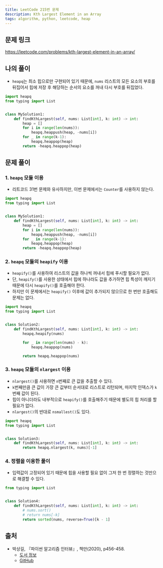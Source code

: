 ```yaml
---
title: LeetCode 215번 문제
description: Kth Largest Element in an Array
tags: algorithm, python, leetcode, heap
---
```


## 문제 링크

https://leetcode.com/problems/kth-largest-element-in-an-array/

## 나의 풀이

- `heapq`는 최소 힙으로만 구현되어 있기 때문에, `nums` 리스트의 모든 요소의 부호를 뒤집어서 힙에 저장 후 해당하는 순서의 요소를 꺼내 다시 부호를 뒤집었다.

```python
import heapq
from typing import List


class MySolution1:
    def findKthLargest(self, nums: List[int], k: int) -> int:
        heap = []
        for i in range(len(nums)):
            heapq.heappush(heap, -nums[i])
        for _ in range(k-1):
            heapq.heappop(heap)
        return -heapq.heappop(heap)
```

## 문제 풀이

### 1. `heapq` 모듈 이용

- 리트코드 31번 문제와 유사하지만, 이번 문제에서는 `Counter`를 사용하지 않는다.

```python
import heapq
from typing import List


class MySolution1:
    def findKthLargest(self, nums: List[int], k: int) -> int:
        heap = []
        for i in range(len(nums)):
            heapq.heappush(heap, -nums[i])
        for _ in range(k-1):
            heapq.heappop(heap)
        return -heapq.heappop(heap)
```

### 2. `heapq` 모듈의 `heapify` 이용

- `heapify()`를 사용하여 리스트의 값을 하나씩 꺼내서 힙에 푸시할 필요가 없다.
- 단, `heapify()`를 사용한 상태에서 힙에 하나라도 값을 추가하면 힙 특성이 깨지기 때문에 다시 `heapify()`를 호출해야 한다.
- 하지만 이 문제에서는 `heapify()` 이후에 값이 추가되지 않으므로 한 번만 호출해도 문제는 없다.

```python
import heapq
from typing import List


class Solution2:
    def findKthLargest(self, nums: List[int], k: int) -> int:
        heapq.heapify(nums)

        for _ in range(len(nums) - k):
            heapq.heappop(nums)

        return heapq.heappop(nums)
```

### 3. `heapq` 모듈의 `nlargest` 이용

- `nlargest()`를 사용하면 `n`번째로 큰 값을 추출할 수 있다.
- `k`번째만큼 큰 값이 가장 큰 값부터 순서대로 리스트로 리턴되며, 마지막 인덱스가 `k`번째 값이 된다.
- 힙이 아니더라도 내부적으로 `heapify()`를 호출해주기 때문에 별도의 힙 처리를 할 필요가 없다.
- `nlargest()`의 반대로 `nsmallest()`도 있다.

```python
import heapq
from typing import List


class Solution3:
    def findKthLargest(self, nums: List[int], k: int) -> int:
        return heapq.nlargest(k, nums)[-1]
```

### 4. 정렬을 이용한 풀이

- 입력값이 고정되어 있기 때문에 힙을 사용할 필요 없이 그저 한 번 정렬하는 것만으로 해결할 수 있다.

```python
from typing import List


class Solution4:
    def findKthLargest(self, nums: List[int], k: int) -> int:
        # nums.sort()
        # return nums[-k]
        return sorted(nums, reverse=True)[k - 1]
```

## 출처

- 박상길, 『파이썬 알고리즘 인터뷰』, 책만(2020), p456-458.
  - [도서 정보](https://www.onlybook.co.kr/entry/algorithm-interview)
  - [GitHub](https://github.com/onlybooks/algorithm-interview)
